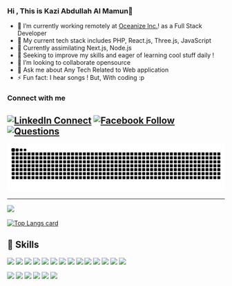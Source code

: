 ### Hi , This is Kazi Abdullah Al Mamun👋


- 🔭 I’m currently working remotely at [Oceanize Inc.][Oceanize Inc]! as a Full Stack Developer
- 🌱 My current tech stack includes PHP, React.js, Three.js, JavaScript
- 🌱 Currently assimilating Next.js, Node.js
-  🌱 Seeking to improve my skills and eager of learning cool stuff daily !
- 👯 I’m looking to collaborate opensource
- 💬 Ask me about Any Tech Related to Web application
- ⚡ Fun fact: I hear songs ! But, With coding :p 
 
 ### Connect with me 

[![LinkedIn Connect](https://img.shields.io/badge/%20-Connect-black?color=14171A&labelColor=212121&logo=linkedin&logoColor=ffffff)](https://www.linkedin.com/in/lemonkazi/) 
[![Facebook Follow](https://img.shields.io/badge/%20-Follow-black?color=14171A&labelColor=1976d2&logo=facebook&logoColor=ffffff)](https://web.facebook.com/Lemonkaz1) 
[![Questions](https://img.shields.io/badge/%20-Questions-black?color=14171A&labelColor=fff&logo=stackoverflow&logoColor=0c0d0e26)](https://stackoverflow.com/users/2641347/lemon-kazi)
---

![Snake](https://github.com/lemonkazi/lemonkazi/blob/snake/github-contribution-grid-snake.svg?raw=true)

<!-- [![Kazi Mamun Github Stats](https://github-readme-stats.vercel.app/api?username=lemonkazi&show_icons=true)](https://github.com/lemonkazi/lemonkazi) -->
---
[![](https://visitcount.itsvg.in/api?id=lemonkazi&icon=0&color=0)](https://visitcount.itsvg.in)

<!-- Proudly created with GPRM ( https://gprm.itsvg.in ) -->

[![Top Langs card](https://github-readme-stats.vercel.app/api/top-langs/?username=lemonkazi&card_width=550)](https://github.com/lemonkazi/lemonkazi)

## 💼 Skills
![](https://img.shields.io/badge/Code-PHP-informational?style=flat&logo=gatsby&logoColor=white&color=4AB197)
![](https://img.shields.io/badge/Code-CakePHP-informational?style=flat&logo=gatsby&logoColor=white&color=4AB197)
![](https://img.shields.io/badge/Code-FuelPHP-informational?style=flat&logo=gatsby&logoColor=white&color=4AB197)
![](https://img.shields.io/badge/Code-Laravel-informational?style=flat&logo=angular&logoColor=white&color=4AB197)
![](https://img.shields.io/badge/Code-CodeIgniter-informational?style=flat&logo=gatsby&logoColor=white&color=4AB197)
![](https://img.shields.io/badge/Code-VueJs-informational?style=flat&logo=MongoDB&logoColor=white&color=4AB197)
![](https://img.shields.io/badge/Code-NuxtJs-informational?style=flat&logo=MongoDB&logoColor=white&color=4AB197)
![](https://img.shields.io/badge/Code-SailJs-informational?style=flat&logo=MongoDB&logoColor=white&color=4AB197)
![](https://img.shields.io/badge/Code-React-informational?style=flat&logo=react&logoColor=white&color=4AB197)
![](https://img.shields.io/badge/Code-Redux-informational?style=flat&logo=Redux&logoColor=white&color=4AB197)
![](https://img.shields.io/badge/Code-jQuery-informational?style=flat&logo=JavaScript&logoColor=white&color=4AB197)
![](https://img.shields.io/badge/Code-JavaScript-informational?style=flat&logo=JavaScript&logoColor=white&color=4AB197)
![](https://img.shields.io/badge/Code-MySQL-informational?style=flat&logo=MySQL&logoColor=white&color=4AB197)
![](https://img.shields.io/badge/Style-CSS-informational?style=flat&logo=css3&logoColor=white&color=4AB197)
<br>

![](https://img.shields.io/badge/Tools-CPanel-informational?style=flat&logo=jenkins&logoColor=white&color=4AB197)
![](https://img.shields.io/badge/Tools-NPM-informational?style=flat&logo=npm&logoColor=white&color=4AB197)
![](https://img.shields.io/badge/Tools-Postman-informational?style=flat&logo=Postman&logoColor=white&color=4AB197)
![](https://img.shields.io/badge/Tools-SVN-informational?style=flat&logo=Adobe-XD&logoColor=white&color=4AB197)
![](https://img.shields.io/badge/Tools-GitHub-informational?style=flat&logo=GitHub&logoColor=white&color=4AB197)
![](https://img.shields.io/badge/Tools-GitLab-informational?style=flat&logo=GitLab&logoColor=white&color=4AB197)



[Oceanize Inc]: https://oceanize.co.jp/
